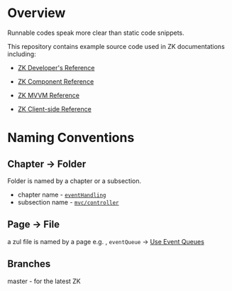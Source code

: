 # Overview
Runnable codes speak more clear than static code snippets.

This repository contains example source code used in ZK documentations including:
* [ZK Developer's Reference](http://books.zkoss.org/wiki/ZK_Developer%27s_Reference)
* [ZK Component Reference](http://books.zkoss.org/wiki/ZK_Component_Reference)

* [ZK MVVM Reference](http://books.zkoss.org/zk-mvvm-book/8.0/index.html)
 
* [ZK Client-side Reference](http://books.zkoss.org/wiki/ZK_Client-side_Reference)

# Naming Conventions
## Chapter -> Folder
Folder is named by a chapter or a subsection.
*  chapter name - [`eventHandling`](https://www.zkoss.org/wiki/ZK%20Developer's%20Reference/Event%20Handling)
* subsection name - [`mvc/controller`](https://www.zkoss.org/wiki/ZK%20Developer's%20Reference/MVC/Controller)
## Page -> File
 a zul file is named by a page
 e.g. , `eventQueue` -> [Use Event Queues](https://www.zkoss.org/wiki/ZK%20Developer's%20Reference/UI%20Patterns/Long%20Operations/Use%20Event%20Queues)


## Branches
master - for the latest ZK

